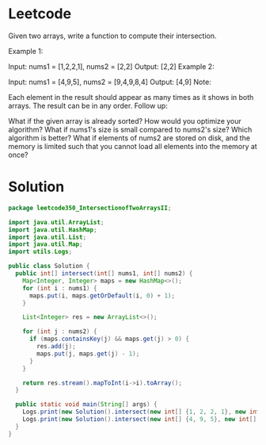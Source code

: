 # Leetcode

Given two arrays, write a function to compute their intersection.

Example 1:

Input: nums1 = [1,2,2,1], nums2 = [2,2]
Output: [2,2]
Example 2:

Input: nums1 = [4,9,5], nums2 = [9,4,9,8,4]
Output: [4,9]
Note:

Each element in the result should appear as many times as it shows in both arrays.
The result can be in any order.
Follow up:

What if the given array is already sorted? How would you optimize your algorithm?
What if nums1's size is small compared to nums2's size? Which algorithm is better?
What if elements of nums2 are stored on disk, and the memory is limited such that you cannot load all elements into the memory at once?


# Solution

```java
package leetcode350_IntersectionofTwoArraysII;

import java.util.ArrayList;
import java.util.HashMap;
import java.util.List;
import java.util.Map;
import utils.Logs;

public class Solution {
  public int[] intersect(int[] nums1, int[] nums2) {
    Map<Integer, Integer> maps = new HashMap<>();
    for (int i : nums1) {
      maps.put(i, maps.getOrDefault(i, 0) + 1);
    }

    List<Integer> res = new ArrayList<>();

    for (int j : nums2) {
      if (maps.containsKey(j) && maps.get(j) > 0) {
        res.add(j);
        maps.put(j, maps.get(j) - 1);
      }
    }

    return res.stream().mapToInt(i->i).toArray();
  }

  public static void main(String[] args) {
    Logs.print(new Solution().intersect(new int[] {1, 2, 2, 1}, new int[] {2, 2}));
    Logs.print(new Solution().intersect(new int[] {4, 9, 5}, new int[] {9, 4, 9, 8, 4}));
  }
}


```

